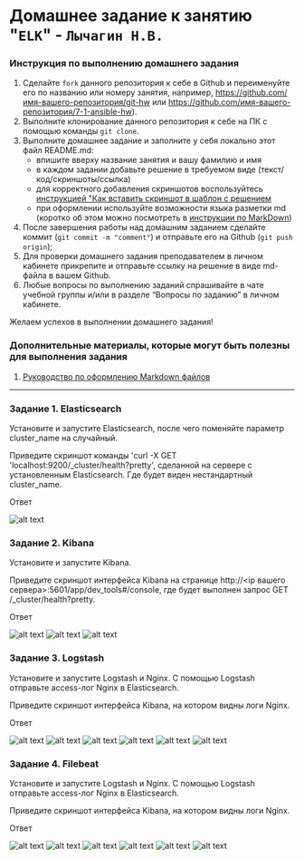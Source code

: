 # Домашнее задание к занятию "`ELK`" - `Лычагин Н.В.`


### Инструкция по выполнению домашнего задания

   1. Сделайте `fork` данного репозитория к себе в Github и переименуйте его по названию или номеру занятия, например, https://github.com/имя-вашего-репозитория/git-hw или  https://github.com/имя-вашего-репозитория/7-1-ansible-hw).
   2. Выполните клонирование данного репозитория к себе на ПК с помощью команды `git clone`.
   3. Выполните домашнее задание и заполните у себя локально этот файл README.md:
      - впишите вверху название занятия и вашу фамилию и имя
      - в каждом задании добавьте решение в требуемом виде (текст/код/скриншоты/ссылка)
      - для корректного добавления скриншотов воспользуйтесь [инструкцией "Как вставить скриншот в шаблон с решением](https://github.com/netology-code/sys-pattern-homework/blob/main/screen-instruction.md)
      - при оформлении используйте возможности языка разметки md (коротко об этом можно посмотреть в [инструкции  по MarkDown](https://github.com/netology-code/sys-pattern-homework/blob/main/md-instruction.md))
   4. После завершения работы над домашним заданием сделайте коммит (`git commit -m "comment"`) и отправьте его на Github (`git push origin`);
   5. Для проверки домашнего задания преподавателем в личном кабинете прикрепите и отправьте ссылку на решение в виде md-файла в вашем Github.
   6. Любые вопросы по выполнению заданий спрашивайте в чате учебной группы и/или в разделе “Вопросы по заданию” в личном кабинете.
   
Желаем успехов в выполнении домашнего задания!
   
### Дополнительные материалы, которые могут быть полезны для выполнения задания

1. [Руководство по оформлению Markdown файлов](https://gist.github.com/Jekins/2bf2d0638163f1294637#Code)

---

### Задание 1. Elasticsearch

Установите и запустите Elasticsearch, после чего поменяйте параметр cluster_name на случайный.

Приведите скриншот команды 'curl -X GET 'localhost:9200/_cluster/health?pretty', сделанной на сервере с установленным Elasticsearch. Где будет виден нестандартный cluster_name.

Ответ

![alt text](https://github.com/Nikich828/11_4HW/blob/master/1.jpeg)

### Задание 2. Kibana
Установите и запустите Kibana.

Приведите скриншот интерфейса Kibana на странице http://<ip вашего сервера>:5601/app/dev_tools#/console, где будет выполнен запрос GET /_cluster/health?pretty.

Ответ

![alt text](https://github.com/Nikich828/11_4HW/blob/master/2.jpeg)
![alt text](https://github.com/Nikich828/11_4hw/blob/master/3.jpeg)
![alt text](https://github.com/Nikich828/11_4hw/blob/master/4.jpeg)

### Задание 3. Logstash
Установите и запустите Logstash и Nginx. С помощью Logstash отправьте access-лог Nginx в Elasticsearch.

Приведите скриншот интерфейса Kibana, на котором видны логи Nginx.

Ответ

![alt text](https://github.com/Nikich828/11_4HW/blob/master/5.jpeg)
![alt text](https://github.com/Nikich828/11_4hw/blob/master/6.jpeg)
![alt text](https://github.com/Nikich828/11_4hw/blob/master/7.jpeg)
![alt text](https://github.com/Nikich828/11_4HW/blob/master/8.jpeg)
![alt text](https://github.com/Nikich828/11_4hw/blob/master/9.jpeg)
![alt text](https://github.com/Nikich828/11_4hw/blob/master/10.jpeg)


### Задание 4. Filebeat
Установите и запустите Logstash и Nginx. С помощью Logstash отправьте access-лог Nginx в Elasticsearch.

Приведите скриншот интерфейса Kibana, на котором видны логи Nginx.

Ответ

![alt text](https://github.com/Nikich828/11_4HW/blob/master/5.jpeg)
![alt text](https://github.com/Nikich828/11_4hw/blob/master/6.jpeg)
![alt text](https://github.com/Nikich828/11_4hw/blob/master/7.jpeg)
![alt text](https://github.com/Nikich828/11_4HW/blob/master/8.jpeg)
![alt text](https://github.com/Nikich828/11_4hw/blob/master/9.jpeg)
![alt text](https://github.com/Nikich828/11_4hw/blob/master/10.jpeg)